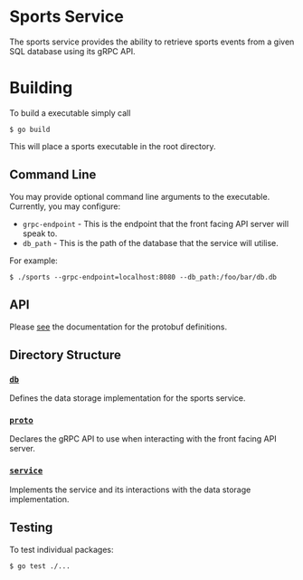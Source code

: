 # Sports Service

The sports service provides the ability to retrieve sports events from a given
SQL database using its gRPC API.

# Building
To build a executable simply call

    $ go build

This will place a sports executable in the root directory.

## Command Line

You may provide optional command line arguments to the executable.
Currently, you may configure:
- `grpc-endpoint` - This is the endpoint that the front facing API server will speak to.
- `db_path` - This is the path of the database that the service will utilise.

For example:

    $ ./sports --grpc-endpoint=localhost:8080 --db_path:/foo/bar/db.db

## API

Please [see](proto/README.md) the documentation for the protobuf definitions.

## Directory Structure

### [`db`](db/README.md)

Defines the data storage implementation for the sports service.
### [`proto`](proto/README.md)

Declares the gRPC API to use when interacting with the front facing API server.
### [`service`](service/README.md)

Implements the service and its interactions with the data storage implementation.

## Testing

To test individual packages:

    $ go test ./...